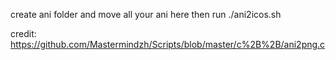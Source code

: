 create ani folder and move all your ani here
then run
./ani2icos.sh

credit: https://github.com/Mastermindzh/Scripts/blob/master/c%2B%2B/ani2png.c
